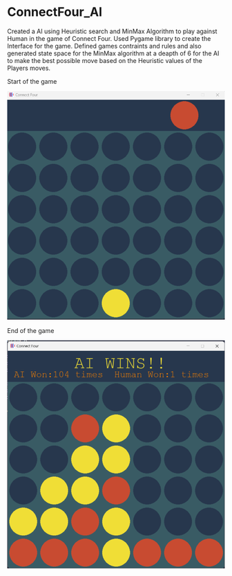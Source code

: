 # ConnectFour_AI

Created a AI using Heuristic search and MinMax Algorithm to play against Human in the game of Connect Four. Used Pygame library to create the Interface for the game. Defined games contraints and rules and also generated state space for the MinMax algorithm at a deapth of 6 for the AI to make the best possible move based on the Heuristic values of the Players moves.

Start of the game

![GUI_start](./screenshots/connect_Four_1.png)

End of the game

![GUI_start](./screenshots/connect_Four_2.png)


